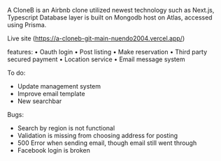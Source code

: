 A CloneB is an Airbnb clone utilized newest technology such as Next.js, Typescript
Database layer is built on Mongodb host on Atlas, accessed using Prisma.

Live site (https://a-cloneb-git-main-nuendo2004.vercel.app/)

features:
  • Oauth login
  • Post listing
  • Make reservation
  • Third party secured payment 
  • Location service
  • Email message system
  
To do: 
  * Update management system
  * Improve email template
  * New searchbar

Bugs:
  * Search by region is not functional
  * Validation is missing from choosing address for posting
  * 500 Error when sending email, though email still went through
  * Facebook login is broken
